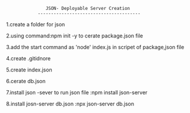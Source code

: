 

                   JSON- Deployable Server Creation
                ---------------------------------------

 1.create a folder for json

 2.using command:npm init -y to cerate package.json file

 3.add the start command as 'node' index.js in scripet of package,json file

 4.create .gitidnore

 5.create index.json
 
 6.cerate db.json

 7.install json -sever to run json file :npm install json-server
 
 8.install josn-server db.json :npx json-server db.json
